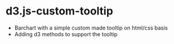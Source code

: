 # d3.js-custom-tooltip

* Barchart with a simple custom made tooltip on html/css basis
* Adding d3 methods to support the tooltip
